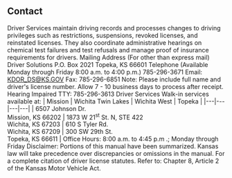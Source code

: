 ## Contact
Driver Services maintain driving records and processes changes to driving privileges such as restrictions, suspensions, revoked licenses, and reinstated licenses. They also coordinate administrative hearings on chemical test failures and test refusals and manage proof of insurance requirements for drivers.
Mailing Address (For other than express mail) Driver Solutions P.O. Box 2021 Topeka, KS 66601
Telephone (Available Monday through Friday 8:00 a.m. to 4:00 p.m.) 785-296-3671
Email: KDOR_DS@KS.GOV
Fax: 785-296-6851 Note: Please include full name and driver's license number. Allow 7 - 10 business days to process after receipt.
Hearing Impaired TTY:
785-296-3613
Driver Services Walk-in services available at:
| Mission | Wichita Twin Lakes | Wichita West | Topeka |
|---|---|---|---|
| 6507 Johnson Dr. <br> Mission, KS 66202 | 1873 W 21<sup>st</sup> St. N, STE 422 <br> Wichita, KS 67203 | 610 S Tyler Rd. <br> Wichita, KS 67209 | 300 SW 29th St. <br> Topeka, KS 66611 |
Office Hours:
8:00 a.m. to 4:45 p.m .; Monday through Friday
Disclaimer:
Portions of this manual have been summarized. Kansas law will take precedence over discrepancies or omissions in the manual. For a complete citation of driver license statutes. Refer to: Chapter 8, Article 2 of the Kansas Motor Vehicle Act.